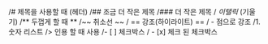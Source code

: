 /# 제목을 사용할 때 (헤더)
/## 조금 더 작은 제목 
/### 더 작은 제목
/ *이탤릭* (기울기)
/** 두껍게 할 때 **
/~~ 취소선 ~~
/ == 강조(하이라이트) ==
/ -  점으로 강조 
/1. 숫자 리스트
/> 인용 할 때 사용
/- [ ] 체크박스
/ - [x] 체크 된 체크박스
